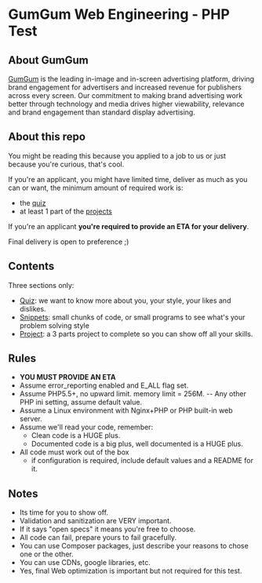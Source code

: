 # GumGum Web Engineering - PHP Test

## About GumGum

[GumGum](http://gumgum.com/) is the leading in-image and in-screen advertising
platform, driving brand engagement for advertisers and increased revenue for
publishers across every screen. Our commitment to making brand advertising work
better through technology and media drives higher viewability, relevance and
brand engagement than standard display advertising.

## About this repo

You might be reading this because you applied to a job to us or just because
you're curious, that's cool.

If you're an applicant, you might have limited time, deliver as much as you can
or want, the minimum amount of required work is:
- the [quiz](quiz.md)
- at least 1 part of the [projects](project.md)

If you're an applicant **you're required to provide an ETA for your delivery**.

Final delivery is open to preference ;)

## Contents

Three sections only:

- [Quiz](quiz.md): we want to know more about you, your style, your likes and dislikes.
- [Snippets](snippets.md): small chunks of code, or small programs to see what's your problem
solving style
- [Project](project.md): a 3 parts project to complete so you can show off all your skills.

## Rules

- **YOU MUST PROVIDE AN ETA**
- Assume error_reporting enabled and E_ALL flag set.
- Assume PHP5.5+, no upward limit. memory limit = 256M.
  -- Any other PHP ini setting, assume default value.
- Assume a Linux environment with Nginx+PHP or PHP built-in web server.
- Assume we'll read your code, remember:
  - Clean code is a HUGE plus.
  - Documented code is a big plus, well documented is a HUGE plus.
- All code must work out of the box
  - if configuration is required, include default values and a README for it.

## Notes

- Its time for you to show off.
- Validation and sanitization are VERY important.
- If it says "open specs" it means you're free to choose.
- All code can fail, prepare yours to fail gracefully.
- You can use Composer packages, just describe your reasons to chose one or the other.
- You can use CDNs, google libraries, etc.
- Yes, final Web optimization is important but not required for this test.
